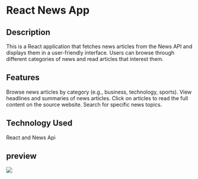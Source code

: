 # React News App

## Description
This is a React application that fetches news articles from the News API and displays them in a user-friendly interface. 
Users can browse through different categories of news and read articles that interest them.

## Features
Browse news articles by category (e.g., business, technology, sports).
View headlines and summaries of news articles.
Click on articles to read the full content on the source website.
Search for specific news topics.

## Technology Used
React and News Api

## preview

![](NewsWebApp-ezgif.com-video-to-gif-converter.gif) 

